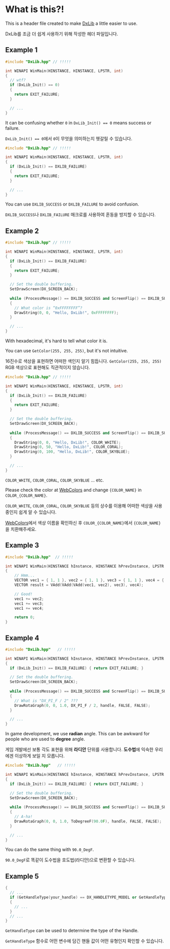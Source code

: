 # What is this?!
This is a header file created to make [DxLib](https://dxlib.xsrv.jp/ "DxLib") a little easier to use.

DxLib를 조금 더 쉽게 사용하기 위해 작성한 헤더 파일입니다.

## Example 1
```cpp
#include "DxLib.hpp" // !!!!!

int WINAPI WinMain(HINSTANCE, HINSTANCE, LPSTR, int)
{
  // wtf?
  if (DxLib_Init() == 0)
  {
    return EXIT_FAILURE;
  }

  // ...
}
```

It can be confusing whether `0` in `DxLib_Init() == 0` means success or failure.

`DxLib_Init() == 0`에서 `0`이 무엇을 의미하는지 헷갈릴 수 있습니다.

```cpp
#include "DxLib.hpp" // !!!!!

int WINAPI WinMain(HINSTANCE, HINSTANCE, LPSTR, int)
{
  if (DxLib_Init() == DXLIB_FAILURE)
  {
    return EXIT_FAILURE;
  }

  // ...
}
```

You can use `DXLIB_SUCCESS` or `DXLIB_FAILURE` to avoid confusion.

`DXLIB_SUCCESS`나 `DXLIB_FAILURE` 매크로를 사용하여 혼동을 방지할 수 있습니다.

## Example 2
```cpp
#include "DxLib.hpp" // !!!!!

int WINAPI WinMain(HINSTANCE, HINSTANCE, LPSTR, int)
{
  if (DxLib_Init() == DXLIB_FAILURE)
  {
    return EXIT_FAILURE;
  }

  // Set the double buffering.
  SetDrawScreen(DX_SCREEN_BACK);
  
  while (ProcessMessage() == DXLIB_SUCCESS and ScreenFlip() == DXLIB_SUCCESS and ClearDrawScreen() == DXLIB_SUCCESS)
  {
    // What color is “0xFFFFFFFF”?
    DrawString(0, 0, "Hello, DxLib!", 0xFFFFFFFF);
  }

  // ...
}
```

With hexadecimal, it's hard to tell what color it is.

You can use `GetColor(255, 255, 255)`, but it's not intuitive.

16진수로 색상을 표현하면 어떠한 색인지 알기 힘듭니다. `GetColor(255, 255, 255)` RGB 색상으로 표현해도 직관적이지 않습니다.

```cpp
#include "DxLib.hpp" // !!!!!

int WINAPI WinMain(HINSTANCE, HINSTANCE, LPSTR, int)
{
  if (DxLib_Init() == DXLIB_FAILURE)
  {
    return EXIT_FAILURE;
  }

  // Set the double buffering.
  SetDrawScreen(DX_SCREEN_BACK);
  
  while (ProcessMessage() == DXLIB_SUCCESS and ScreenFlip() == DXLIB_SUCCESS and ClearDrawScreen() == DXLIB_SUCCESS)
  {
    DrawString(0, 0, "Hello, DxLib!", COLOR_WHITE);
    DrawString(0, 50, "Hello, DxLib!", COLOR_CORAL);
    DrawString(0, 100, "Hello, DxLib!", COLOR_SKYBLUE);
  }

  // ...
}
```

`COLOR_WHITE`, `COLOR_CORAL`, `COLOR_SKYBLUE` ... etc.

Please check the color at [WebColors](https://en.wikipedia.org/wiki/Web_colors) and change `{COLOR_NAME}` in `COLOR_{COLOR_NAME}`.

`COLOR_WHITE`, `COLOR_CORAL`, `COLOR_SKYBLUE` 등의 상수를 이용해 어떠한 색상을 사용 중인지 쉽게 알 수 있습니다.

[WebColors](https://en.wikipedia.org/wiki/Web_colors)에서 색상 이름을 확인하신 후 `COLOR_{COLOR_NAME}`에서 `{COLOR_NAME}`을 치환해주세요.

## Example 3
```cpp
#include "DxLib.hpp"  // !!!!!

int WINAPI WinMain(HINSTANCE hInstance, HINSTANCE hPrevInstance, LPSTR lpCmdLine, int nCmdShow)
{
	// Hmm...
	VECTOR vec1 = { 1, 1 }, vec2 = { 1, 1 }, vec3 = { 1, 1 }, vec4 = { 1, 1 };
	VECTOR result = VAdd(VAdd(VAdd(vec1, vec2), vec3), vec4);

	// Good!
	vec1 += vec2;
	vec1 += vec3;
	vec1 += vec4;

	return 0;
}
```

## Example 4
```cpp
#include "DxLib.hpp"   // !!!!!

int WINAPI WinMain(HINSTANCE hInstance, HINSTANCE hPrevInstance, LPSTR lpCmdLine, int nCmdShow)
{
  if (DxLib_Init() == DXLIB_FAILURE) { return EXIT_FAILURE; }

  // Set the double buffering.
  SetDrawScreen(DX_SCREEN_BACK);
  
  while (ProcessMessage() == DXLIB_SUCCESS and ScreenFlip() == DXLIB_SUCCESS and ClearDrawScreen() == DXLIB_SUCCESS)
  {
    // What is "DX_PI_F / 2" ???
    DrawRotaGraph(0, 0, 1.0, DX_PI_F / 2, handle, FALSE, FALSE);
  }

  // ...
}
```

In game development, we use **radian** angle. This can be awkward for people who are used to **degree** angle.

게임 개발에선 보통 각도 표현을 위해 **라디안** 단위를 사용합니다. **도수법**에 익숙한 우리에겐 이상하게 보일 지 모릅니다.

```cpp
#include "DxLib.hpp"   // !!!!!

int WINAPI WinMain(HINSTANCE hInstance, HINSTANCE hPrevInstance, LPSTR lpCmdLine, int nCmdShow)
{
  if (DxLib_Init() == DXLIB_FAILURE) { return EXIT_FAILURE; }

  // Set the double buffering.
  SetDrawScreen(DX_SCREEN_BACK);
  
  while (ProcessMessage() == DXLIB_SUCCESS and ScreenFlip() == DXLIB_SUCCESS and ClearDrawScreen() == DXLIB_SUCCESS)
  {
    // A-ha!
    DrawRotaGraph(0, 0, 1.0, ToDegreeF(90.0F), handle, FALSE, FALSE);
  }

  // ...
}
```

You can do the same thing with `90.0_DegF`.

`90.0_DegF`로 똑같이 도수법을 호도법(라디안)으로 변환할 수 있습니다.

## Example 5
```cpp
{
  // ...
  if (GetHandleType(your_handle) == DX_HANDLETYPE_MODEL or GetHandleType(your_handle) == DX_HANDLETYPE_GRAPH)
  {
    // ...
  }
  // ...
}
```

`GetHandleType` can be used to determine the type of the Handle.

`GetHandleType` 함수로 어떤 변수에 담긴 핸들 값이 어떤 유형인지 확인할 수 있습니다.

